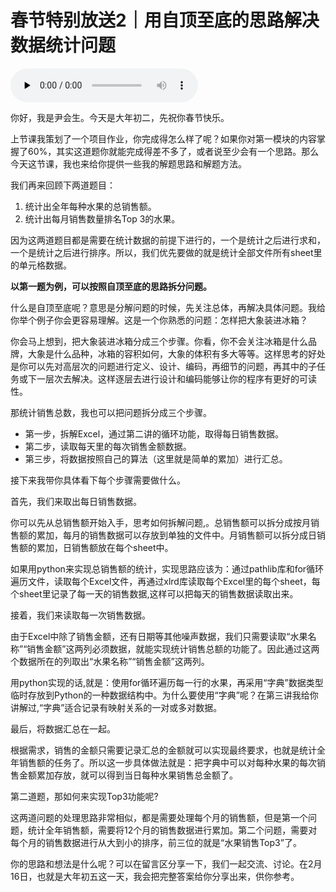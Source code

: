 # 春节特别放送2｜用自顶至底的思路解决数据统计问题

<audio id="audio" title="春节特别放送2｜用自顶至底的思路解决数据统计问题" controls="" preload="none"><source id="mp3" src="https://static001.geekbang.org/resource/audio/ec/a7/ecab6c669ee0e1a9426445f9a82bcaa7.mp3"></audio>

你好，我是尹会生。今天是大年初二，先祝你春节快乐。

上节课我策划了一个项目作业，你完成得怎么样了呢？如果你对第一模块的内容掌握了60%，其实这道题你就能完成得差不多了，或者说至少会有一个思路。那么今天这节课，我也来给你提供一些我的解题思路和解题方法。

我们再来回顾下两道题目：

1. 统计出全年每种水果的总销售额。
1. 统计出每月销售数量排名Top 3的水果。

因为这两道题目都是需要在统计数据的前提下进行的，一个是统计之后进行求和，一个是统计之后进行排序。所以，我们优先要做的就是统计全部文件所有sheet里的单元格数据。

**以第一<strong><strong>题**</strong>为例，可以按照自顶至底的思路拆分问题。</strong>

什么是自顶至底呢？意思是分解问题的时候，先关注总体，再解决具体问题。我给你举个例子你会更容易理解。这是一个你熟悉的问题：怎样把大象装进冰箱？

你会马上想到，把大象装进冰箱分成三个步骤。你看，你不会关注冰箱是什么品牌，大象是什么品种，冰箱的容积如何，大象的体积有多大等等。这样思考的好处是你可以先对高层次的问题进行定义、设计、编码，再细节的问题，再其中的子任务或下一层次去解决。这样逐层去进行设计和编码能够让你的程序有更好的可读性。

那统计销售总数，我也可以把问题拆分成三个步骤。

- 第一步，拆解Excel，通过第二讲的循环功能，取得每日销售数据。
- 第二步，读取每天里的每次销售金额数据。
- 第三步，将数据按照自己的算法（这里就是简单的累加）进行汇总。

接下来我带你具体看下每个步骤需要做什么。

首先，我们来取出每日销售数据。

你可以先从总销售额开始入手，思考如何拆解问题,。总销售额可以拆分成按月销售额的累加，每月的销售数据可以存放到单独的文件中。月销售额可以拆分成日销售额的累加，日销售额放在每个sheet中。

如果用python来实现总销售额的统计，实现思路应该为：通过pathlib库和for循环遍历文件，读取每个Excel文件，再通过xlrd库读取每个Excel里的每个sheet，每个sheet里记录了每一天的销售数据,这样可以把每天的销售数据读取出来。

接着，我们来读取每一次销售数据。

由于Excel中除了销售金额，还有日期等其他噪声数据，我们只需要读取“水果名称”“销售金额”这两列必须数据，就能实现统计销售总额的功能了。因此通过这两个数据所在的列取出“水果名称”“销售金额”这两列。

用python实现的话,就是：使用for循环遍历每一行的水果，再采用“字典”数据类型临时存放到Python的一种数据结构中。为什么要使用“字典”呢？在第三讲我给你讲解过,“字典”适合记录有映射关系的一对或多对数据。

最后，将数据汇总在一起。

根据需求，销售的金额只需要记录汇总的金额就可以实现最终要求，也就是统计全年销售额的任务了。所以这一步具体做法就是：把字典中可以对每种水果的每次销售金额累加存放，就可以得到当日每种水果销售总金额了。

第二道题，那如何来实现Top3功能呢?

这两道问题的处理思路非常相似，都是需要处理每个月的销售额，但是第一个问题，统计全年销售额，需要将12个月的销售数据进行累加。第二个问题，需要对每个月的销售数据进行从大到小的排序，前三位的就是“水果销售Top3”了。

你的思路和想法是什么呢？可以在留言区分享一下，我们一起交流、讨论。在2月16日，也就是大年初五这一天，我会把完整答案给你分享出来，供你参考。
